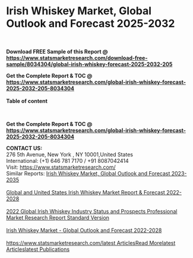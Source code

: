 <h1>Irish Whiskey Market, Global Outlook and Forecast 2025-2032</h1><br/><p><strong>Download FREE Sample of this Report @ <a href="https://www.statsmarketresearch.com/download-free-sample/8034304/global-irish-whiskey-forecast-2025-2032-205">https://www.statsmarketresearch.com/download-free-sample/8034304/global-irish-whiskey-forecast-2025-2032-205</a></strong></p><div><b>Get the Complete Report & TOC @ <a href="https://www.statsmarketresearch.com/global-irish-whiskey-forecast-2025-2032-205-8034304">https://www.statsmarketresearch.com/global-irish-whiskey-forecast-2025-2032-205-8034304</a></b></div><br><b>Table of content</b><p><br><div><b>Get the Complete Report & TOC @ <a href="https://www.statsmarketresearch.com/global-irish-whiskey-forecast-2025-2032-205-8034304">https://www.statsmarketresearch.com/global-irish-whiskey-forecast-2025-2032-205-8034304</a></b></div></p> <b>CONTACT US:</b><br>276 5th Avenue, New York , NY 10001,United States<br>International: (+1) 646 781 7170 / +91 8087042414<br>Visit: <a href="https://www.statsmarketresearch.com/">https://www.statsmarketresearch.com/</a><br>Similar Reports: <a href="https://www.statsmarketresearch.com/global-irish-whiskey-forecast-2025-2032-205-8034304">Irish Whiskey Market, Global Outlook and Forecast 2023-2035</a><br/><br/><a href="https://www.statsmarketresearch.com/global-irish-whiskey-forecast-2025-2032-205-8034304">Global and United States Irish Whiskey Market Report & Forecast 2022-2028</a><br/><br/><a href="https://www.statsmarketresearch.com/global-irish-whiskey-forecast-2025-2032-205-8034304">2022 Global Irish Whiskey Industry Status and Prospects Professional Market Research Report Standard Version</a><br/><br/><a href="https://www.statsmarketresearch.com/global-irish-whiskey-forecast-2025-2032-205-8034304">Irish Whiskey Market - Global Outlook and Forecast 2022-2028</a><br/><br/><a href="https://gyeongbokgung.com">https://www.statsmarketresearch.com/</a><a href="https://hallyeomaritime.com">latest Articles</a><a href="https://jingwansa.com">Read More</a><a href=https://nguoiviet.jp/">latest Articles</a><a href="https://www.intelmarketresearch.com/">latest Publications</a>